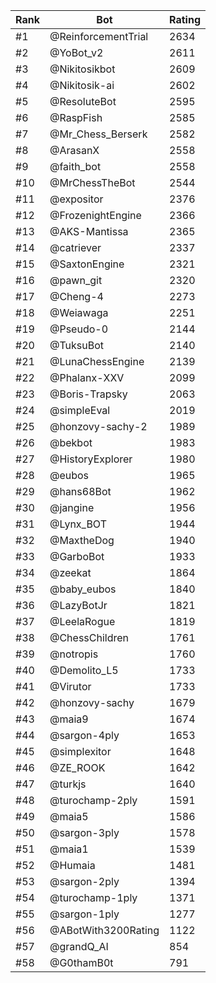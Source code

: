 Rank|Bot|Rating
---|---|---
#1|@ReinforcementTrial|2634
#2|@YoBot_v2|2611
#3|@Nikitosikbot|2609
#4|@Nikitosik-ai|2602
#5|@ResoluteBot|2595
#6|@RaspFish|2585
#7|@Mr_Chess_Berserk|2582
#8|@ArasanX|2558
#9|@faith_bot|2558
#10|@MrChessTheBot|2544
#11|@expositor|2376
#12|@FrozenightEngine|2366
#13|@AKS-Mantissa|2365
#14|@catriever|2337
#15|@SaxtonEngine|2321
#16|@pawn_git|2320
#17|@Cheng-4|2273
#18|@Weiawaga|2251
#19|@Pseudo-0|2144
#20|@TuksuBot|2140
#21|@LunaChessEngine|2139
#22|@Phalanx-XXV|2099
#23|@Boris-Trapsky|2063
#24|@simpleEval|2019
#25|@honzovy-sachy-2|1989
#26|@bekbot|1983
#27|@HistoryExplorer|1980
#28|@eubos|1965
#29|@hans68Bot|1962
#30|@jangine|1956
#31|@Lynx_BOT|1944
#32|@MaxtheDog|1940
#33|@GarboBot|1933
#34|@zeekat|1864
#35|@baby_eubos|1840
#36|@LazyBotJr|1821
#37|@LeelaRogue|1819
#38|@ChessChildren|1761
#39|@notropis|1760
#40|@Demolito_L5|1733
#41|@Virutor|1733
#42|@honzovy-sachy|1679
#43|@maia9|1674
#44|@sargon-4ply|1653
#45|@simplexitor|1648
#46|@ZE_ROOK|1642
#47|@turkjs|1640
#48|@turochamp-2ply|1591
#49|@maia5|1586
#50|@sargon-3ply|1578
#51|@maia1|1539
#52|@Humaia|1481
#53|@sargon-2ply|1394
#54|@turochamp-1ply|1371
#55|@sargon-1ply|1277
#56|@ABotWith3200Rating|1122
#57|@grandQ_AI|854
#58|@G0thamB0t|791
